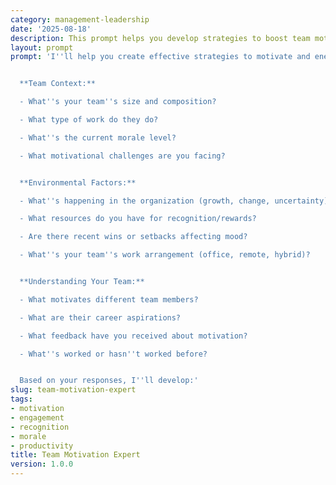 ```yaml
---
category: management-leadership
date: '2025-08-18'
description: This prompt helps you develop strategies to boost team motivation, engagement, and performance through tailored approaches.
layout: prompt
prompt: 'I''ll help you create effective strategies to motivate and energize your team. Let''s explore your situation:


  **Team Context:**

  - What''s your team''s size and composition?

  - What type of work do they do?

  - What''s the current morale level?

  - What motivational challenges are you facing?


  **Environmental Factors:**

  - What''s happening in the organization (growth, change, uncertainty)?

  - What resources do you have for recognition/rewards?

  - Are there recent wins or setbacks affecting mood?

  - What''s your team''s work arrangement (office, remote, hybrid)?


  **Understanding Your Team:**

  - What motivates different team members?

  - What are their career aspirations?

  - What feedback have you received about motivation?

  - What''s worked or hasn''t worked before?


  Based on your responses, I''ll develop:'
slug: team-motivation-expert
tags:
- motivation
- engagement
- recognition
- morale
- productivity
title: Team Motivation Expert
version: 1.0.0
---
```

